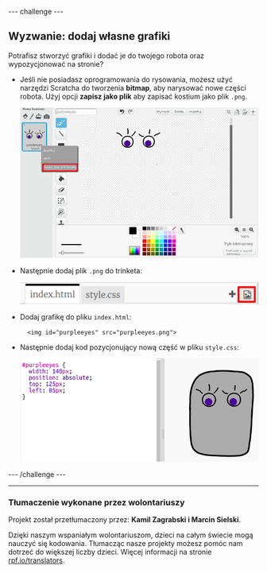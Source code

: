 --- challenge ---

## Wyzwanie: dodaj własne grafiki

Potrafisz stworzyć grafiki i dodać je do twojego robota oraz wypozycjonować na stronie?

+ Jeśli nie posiadasz oprogramowania do rysowania, możesz użyć narzędzi Scratcha do tworzenia **bitmap**, aby narysować nowe części robota. Użyj opcji **zapisz jako plik** aby zapisać kostium jako plik `.png`.
    
    ![zrzut ekranu](images/robot-scratch-paint.png)

+ Następnie dodaj plik `.png` do trinketa:
    
    ![zrzut ekranu](images/robot-image-add.png)

+ Dodaj grafikę do pliku `index.html`:
    
        <img id="purpleeyes" src="purpleeyes.png">
        

+ Następnie dodaj kod pozycjonujący nową część w pliku `style.css`:
    
    ![zrzut ekranu](images/robot-use-purple-eyes.png)

--- /challenge ---
***
### Tłumaczenie wykonane przez wolontariuszy 

Projekt został przetłumaczony przez: **Kamil Zagrabski i Marcin Sielski**.

Dzięki naszym wspaniałym wolontariuszom, dzieci na całym świecie mogą nauczyć się kodowania. Tłumacząc nasze projekty możesz pomóc nam dotrzeć do większej liczby dzieci. Więcej informacji na stronie [rpf.io/translators](https://rpf.io/translators).
